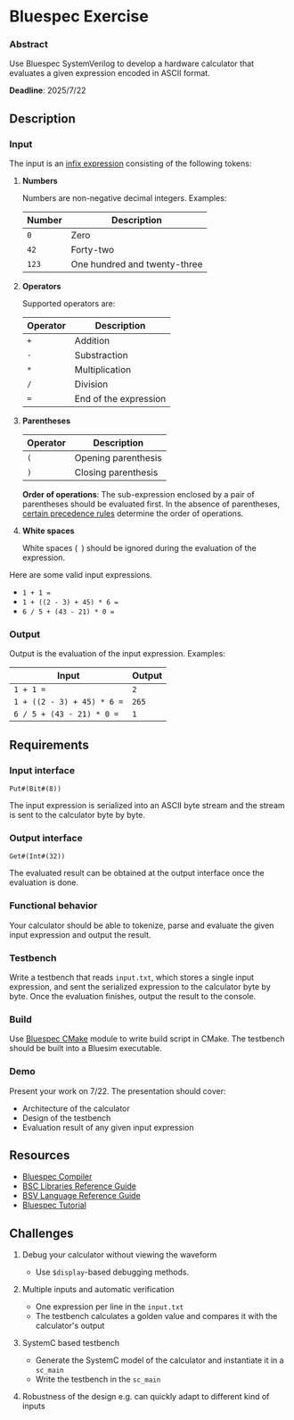 # Bluespec Exercise

### Abstract

Use Bluespec SystemVerilog to develop a hardware calculator that evaluates a given expression encoded in ASCII format.

**Deadline**: 2025/7/22

## Description

### Input

The input is an [infix expression](https://en.wikipedia.org/wiki/Infix_notation) consisting of the following tokens:

1. **Numbers**

    Numbers are non-negative decimal integers. Examples:
    

    | Number | Description                  |
    | ------ | ---------------------------- |
    | `0`    | Zero                         |
    | `42`   | Forty-two                    |
    | `123`  | One hundred and twenty-three |


2. **Operators**

    Supported operators are:

    | Operator | Description           |
    | -------- | --------------------- |
    | `+`      | Addition              |
    | `-`      | Substraction          |
    | `*`      | Multiplication        |
    | `/`      | Division              |
    | `=`      | End of the expression |
    
3. **Parentheses**

    | Operator | Description         |
    | -------- | ------------------- |
    | `(`      | Opening parenthesis |
    | `)`      | Closing parenthesis |
    
    **Order of operations**: The sub-expression enclosed by a pair of parentheses should be evaluated first. In the absence of parentheses, [certain precedence rules](https://en.wikipedia.org/wiki/Order_of_operations) determine the order of operations.
    
4. **White spaces**
    
    White spaces (` `) should be ignored during the evaluation of the expression.
    
Here are some valid input expressions.

* `1 + 1 =`
* `1 + ((2 - 3) + 45) * 6 =`
* `6 / 5 + (43 - 21) * 0 =`

### Output

Output is the evaluation of the input expression. Examples:

| Input                      | Output |
| -------------------------- | ------ |
| `1 + 1 =`                  | `2`    |
| `1 + ((2 - 3) + 45) * 6 =` | `265`  |
| `6 / 5 + (43 - 21) * 0 =`  | `1`    |
    
## Requirements

### Input interface

`Put#(Bit#(8))`

The input expression is serialized into an ASCII byte stream and the stream is sent to the calculator byte by byte.

### Output interface

`Get#(Int#(32))`

The evaluated result can be obtained at the output interface once the evaluation is done.

### Functional behavior

Your calculator should be able to tokenize, parse and evaluate the given input expression and output the result.
    
### Testbench

Write a testbench that reads `input.txt`, which stores a single input expression, and sent the serialized expression to the calculator byte by byte. Once the evaluation finishes, output the result to the console.

### Build

Use [Bluespec CMake](https://github.com/yuyuranium/bluespec-cmake) module to write build script in CMake. The testbench should be built into a Bluesim executable.

### Demo

Present your work on 7/22. The presentation should cover:

* Architecture of the calculator
* Design of the testbench
* Evaluation result of any given input expression

## Resources

* [Bluespec Compiler](https://github.com/B-Lang-org/bsc)
* [BSC Libraries Reference Guide](https://github.com/B-Lang-org/bsc/releases/latest/download/bsc_libraries_ref_guide.pdf)
* [BSV Language Reference Guide](https://github.com/B-Lang-org/bsc/releases/latest/download/BSV_lang_ref_guide.pdf)
* [Bluespec Tutorial](https://github.com/WangXuan95/BSV_Tutorial_cn)


## Challenges

1. Debug your calculator without viewing the waveform
    - Use `$display`-based debugging methods.
    
2. Multiple inputs and automatic verification
    - One expression per line in the `input.txt`
    - The testbench calculates a golden value and compares it with the calculator's output
    
3. SystemC based testbench
    - Generate the SystemC model of the calculator and instantiate it in a `sc_main`
    - Write the testbench in the `sc_main`

4. Robustness of the design e.g. can quickly adapt to different kind of inputs
